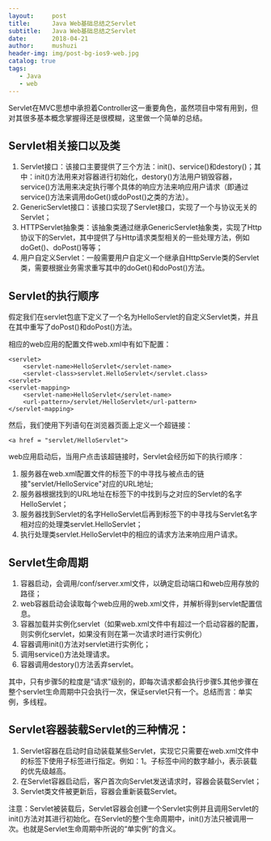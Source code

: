 ```yaml
---
layout:     post
title:      Java Web基础总结之Servlet
subtitle:   Java Web基础总结之Servlet
date:       2018-04-21
author:     mushuzi
header-img: img/post-bg-ios9-web.jpg
catalog: true
tags:
   - Java
   - web
---
```


Servlet在MVC思想中承担着Controller这一重要角色，虽然项目中常有用到，但对其很多基本概念掌握得还是很模糊，这里做一个简单的总结。

## Servlet相关接口以及类
1. Servlet接口：该接口主要提供了三个方法：init()、service()和destory()；其中：init()方法用来对容器进行初始化，destory()方法用户销毁容器，service()方法用来决定执行哪个具体的响应方法来响应用户请求（即通过service()方法来调用doGet()或doPost()之类的方法）。
2. GenericServlet接口：该接口实现了Servlet接口，实现了一个与协议无关的Servlet；
3. HTTPServlet抽象类：该抽象类通过继承GenericServlet抽象类，实现了Http协议下的Servlet，其中提供了与Http请求类型相关的一些处理方法，例如doGet()、doPost()等等；
4. 用户自定义Servlet：一般需要用户自定义一个继承自HttpServle类的Servlet类，需要根据业务需求重写其中的doGet()和doPost()方法。

## Servlet的执行顺序
假定我们在servlet包底下定义了一个名为HelloServlet的自定义Servlet类，并且在其中重写了doPost()和doPost()方法。

相应的web应用的配置文件web.xml中有如下配置：

    <servlet>
        <servlet-name>HelloServlet</servlet-name>
        <servlet-class>servlet.HelloServlet</servlet.class>
    <servlet>
    <servlet-mapping>
        <servlet-name>HelloServlet</servlet-name>
        <url-pattern>/servlet/HelloServlet</url-pattern>
    </servlet-mapping>

然后，我们使用下列语句在浏览器页面上定义一个超链接：

    <a href = "servlet/HelloServlet">


web应用启动后，当用户点击该超链接时，Servlet会经历如下的执行顺序：
1. 服务器在web.xml配置文件的<servlet-mapping><servlet-mapping>标签下的<url-pattern></url-pattern>中寻找与被点击的链接"servlet/HelloService"对应的URL地址;
2. 服务器根据找到的URL地址在<servlet-mapping><servlet-mapping>标签下的<servlet-name></servlet-name>中找到与之对应的Servlet的名字HelloServlet；
3. 服务器找到Servlet的名字HelloServlet后再到<servlet></servlet>标签下的<servlet-class></servlet-class>中寻找与Servlet名字相对应的处理类servlet.HelloServlet；
4. 执行处理类servlet.HelloServlet中的相应的请求方法来响应用户请求。

## Servlet生命周期
1. 容器启动，会调用/conf/server.xml文件，以确定启动端口和web应用存放的路径；
2. web容器启动会读取每个web应用的web.xml文件，并解析得到servlet配置信息。
3. 容器加载并实例化servlet（如果web.xml文件中有超过一个启动容器的配置，则实例化servlet，如果没有则在第一次请求时进行实例化）
4. 容器调用init()方法对servlet进行实例化；
5. 调用service()方法处理请求。
6. 容器调用destory()方法丢弃servlet。

其中，只有步骤5的粒度是“请求”级别的，即每次请求都会执行步骤5.其他步骤在整个servlet生命周期中只会执行一次，保证servlet只有一个。总结而言：单实例，多线程。

## Servlet容器装载Servlet的三种情况：
1. Servlet容器在启动时自动装载某些Servlet，实现它只需要在web.xml文件中的<servlet></servlet>标签下使用<load-startup></load-startup>子标签进行指定。例如：<load-startup>1</load-startup>。子标签中间的数字越小，表示装载的优先级越高。
2. 在Servlet容器启动后，客户首次向Servlet发送请求时，容器会装载Servlet；
3. Servlet类文件被更新后，容器会重新装载Servlet。

注意：Servlet被装载后，Servlet容器会创建一个Servlet实例并且调用Servlet的init()方法对其进行初始化。在Servlet的整个生命周期中，init()方法只被调用一次。也就是Servlet生命周期中所说的“单实例”的含义。
